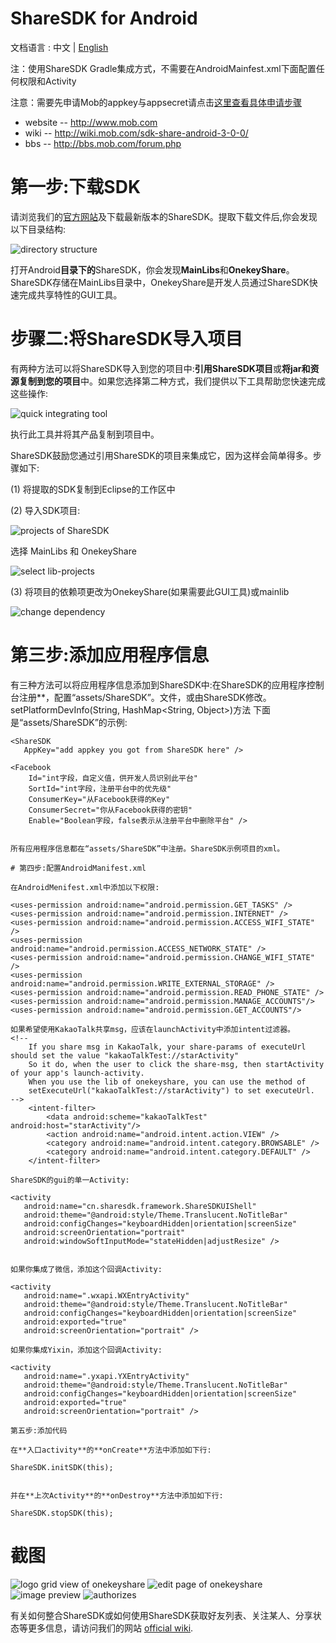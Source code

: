 # ShareSDK for Android

文档语言 : 中文 | [English](https://github.com/MobClub/ShareSDK-for-Android/blob/master/README_EN.md)

注：使用ShareSDK Gradle集成方式，不需要在AndroidMainfest.xml下面配置任何权限和Activity

注意：需要先申请Mob的appkey与appsecret请点击[这里查看具体申请步骤](http://bbs.mob.com/forum.php?mod=viewthread&tid=8212&extra=page%3D1)

- website -- http://www.mob.com
- wiki -- http://wiki.mob.com/sdk-share-android-3-0-0/
- bbs -- http://bbs.mob.com/forum.php

# 第一步:下载SDK

请浏览我们的[官方网站](http://www.mob.com/)及下载最新版本的ShareSDK。提取下载文件后,你会发现以下目录结构:

![directory structure](http://a1.qpic.cn/psb?/V14GftmO22fJgW/D2jYRnjuvUQiyfrGferrGKctas.joCRNNESfma6IB0M!/b/dBUAAAAAAAAA&bo=hAPIAQAAAAAFB2o!&rf=viewer_4)

打开Android**目录下的**ShareSDK，你会发现**MainLibs**和**OnekeyShare**。ShareSDK存储在MainLibs目录中，OnekeyShare是开发人员通过ShareSDK快速完成共享特性的GUI工具。

# 步骤二:将ShareSDK导入项目

有两种方法可以将ShareSDK导入到您的项目中:**引用ShareSDK项目**或**将jar和资源复制到您的项目**中。如果您选择第二种方式，我们提供以下工具帮助您快速完成这些操作:

![quick integrating tool](http://a3.qpic.cn/psb?/V14GftmO22fJgW/qx8h1C30NL54RLlMd7R9BKh*yL4b37aHk3otu.*G1Sc!/b/dAsAAAAAAAAA&bo=EwOAAgAAAAAFALE!&rf=viewer_4)

执行此工具并将其产品复制到项目中。

ShareSDK鼓励您通过引用ShareSDK的项目来集成它，因为这样会简单得多。步骤如下:

(1) 将提取的SDK复制到Eclipse的工作区中

(2) 导入SDK项目:

![projects of ShareSDK](http://a3.qpic.cn/psb?/V14GftmO22fJgW/9tjZSx7IlbFqvbZB2d1Nh.Z9rEPHLjFUJGFpy89QPdU!/b/dCwAAAAAAAAA&bo=sAJMAgAAAAAFAN8!&rf=viewer_4)

选择 MainLibs 和 OnekeyShare

![select lib-projects](http://a3.qpic.cn/psb?/V14GftmO22fJgW/BwUzD2sMwuZCm8YVYRkTg9*1U6QrJsCgxxvhvTmNecE!/b/dE0AAAAAAAAA&bo=sAJOAgAAAAADANs!&rf=viewer_4)

(3) 将项目的依赖项更改为OnekeyShare(如果需要此GUI工具)或mainlib

![change dependency](http://a3.qpic.cn/psb?/V14GftmO22fJgW/WM8W63pq8nuXMARQOSW7FuvuqS3belOTaYngPE9Gn1A!/b/dE0AAAAAAAAA&bo=FgJXAgAAAAAFAGI!&rf=viewer_4)

# 第三步:添加应用程序信息

有三种方法可以将应用程序信息添加到ShareSDK中:在ShareSDK的应用程序控制台注册**，配置“assets/ShareSDK”。文件，或由ShareSDK修改。setPlatformDevInfo(String, HashMap<String, Object>)方法
下面是“assets/ShareSDK”的示例:
```
<ShareSDK
   AppKey="add appkey you got from ShareSDK here" />

<Facebook
    Id="int字段，自定义值，供开发人员识别此平台"
    SortId="int字段，注册平台中的优先级"
    ConsumerKey="从Facebook获得的Key"
    ConsumerSecret="你从Facebook获得的密钥"
    Enable="Boolean字段，false表示从注册平台中删除平台" />


所有应用程序信息都在“assets/ShareSDK”中注册。ShareSDK示例项目的xml。

# 第四步:配置AndroidManifest.xml

在AndroidMenifest.xml中添加以下权限:

<uses-permission android:name="android.permission.GET_TASKS" />
<uses-permission android:name="android.permission.INTERNET" />
<uses-permission android:name="android.permission.ACCESS_WIFI_STATE" />
<uses-permission android:name="android.permission.ACCESS_NETWORK_STATE" />
<uses-permission android:name="android.permission.CHANGE_WIFI_STATE" />
<uses-permission android:name="android.permission.WRITE_EXTERNAL_STORAGE" />
<uses-permission android:name="android.permission.READ_PHONE_STATE" />
<uses-permission android:name="android.permission.MANAGE_ACCOUNTS"/>
<uses-permission android:name="android.permission.GET_ACCOUNTS"/>

如果希望使用KakaoTalk共享msg，应该在launchActivity中添加intent过滤器。
<!--
	If you share msg in KakaoTalk, your share-params of executeUrl should set the value "kakaoTalkTest://starActivity"
	So it do, when the user to click the share-msg, then startActivity of your app's launch-activity. 
	When you use the lib of onekeyshare, you can use the method of 
    setExecuteUrl("kakaoTalkTest://starActivity") to set executeUrl.
-->
    <intent-filter>
        <data android:scheme="kakaoTalkTest" android:host="starActivity"/>
        <action android:name="android.intent.action.VIEW" />
        <category android:name="android.intent.category.BROWSABLE" />
        <category android:name="android.intent.category.DEFAULT" />
    </intent-filter>
		
ShareSDK的gui的单一Activity:

<activity
   android:name="cn.sharesdk.framework.ShareSDKUIShell"
   android:theme="@android:style/Theme.Translucent.NoTitleBar"
   android:configChanges="keyboardHidden|orientation|screenSize"
   android:screenOrientation="portrait"
   android:windowSoftInputMode="stateHidden|adjustResize" />


如果你集成了微信，添加这个回调Activity:

<activity
   android:name=".wxapi.WXEntryActivity"
   android:theme="@android:style/Theme.Translucent.NoTitleBar"
   android:configChanges="keyboardHidden|orientation|screenSize"
   android:exported="true"
   android:screenOrientation="portrait" />

如果你集成Yixin，添加这个回调Activity:

<activity
   android:name=".yxapi.YXEntryActivity"
   android:theme="@android:style/Theme.Translucent.NoTitleBar"
   android:configChanges="keyboardHidden|orientation|screenSize"
   android:exported="true"
   android:screenOrientation="portrait" />

第五步:添加代码

在**入口activity**的**onCreate**方法中添加如下行:

ShareSDK.initSDK(this);


并在**上次Activity**的**onDestroy**方法中添加如下行:

ShareSDK.stopSDK(this);
```

# 截图
![logo grid view of onekeyshare](http://a3.qpic.cn/psb?/V14GftmO22fJgW/1cUPaAxmqxnyzWXbeWEWkOVNFcxv7laksaKs*d7Aq4c!/b/dAsAAAAAAAAA&bo=UQFXAgAAAAAFACY!&rf=viewer_4)
![edit page of onekeyshare](http://a3.qpic.cn/psb?/V14GftmO22fJgW/.wTX0fqSedSyZW8VZSvhY3oZLVLAqrcAqLKHwkYigdc!/b/dAsAAAAAAAAA&bo=UQFXAgAAAAAFACY!&rf=viewer_4)
![image preview](http://a3.qpic.cn/psb?/V14GftmO22fJgW/a*51wOzdPkjZJP*GBvmREgDhZa*txPSj6FU6nuFKFi8!/b/dBQAAAAAAAAA&bo=UQFXAgAAAAAFACY!&rf=viewer_4)
![authorizes](http://a1.qpic.cn/psb?/V14GftmO22fJgW/WJQD2wK4WBpfTBdNR24vDf0taBOzBTqThEcxIRtdfk0!/b/dA8AAAAAAAAA&bo=UQFXAgAAAAAFACY!&rf=viewer_4)


有关如何整合ShareSDK或如何使用ShareSDK获取好友列表、关注某人、分享状态等更多信息，请访问我们的网站 [official wiki](http://wiki.sharesdk.cn/Android_%E5%BF%AB%E9%80%9F%E9%9B%86%E6%88%90%E6%8C%87%E5%8D%97).

